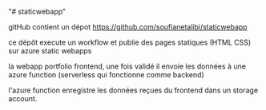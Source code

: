 "# staticwebapp"   


gitHub contient un dépot https://github.com/soufianetalibi/staticwebapp  


ce dépôt execute un workflow et publie des pages statiques (HTML CSS) sur azure static webapps  


la webapp portfolio frontend, une fois validé il envoie les données à une azure function (serverless qui fonctionne comme backend)  


l'azure function enregistre les données reçues du frontend dans un storage account.

